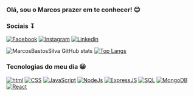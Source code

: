 ### Olá, sou o Marcos prazer em te conhecer! 😊

### Sociais ↧
[![Facebook](https://img.shields.io/badge/Facebook-1877F2?style=for-the-badge&logo=facebook&logoColor=white)](https://www.facebook.com/marcosvinicius.silva.583)
[![Instagram](https://img.shields.io/badge/Instagram-E4405F?style=for-the-badge&logo=instagram&logoColor=white)](https://www.instagram.com/marcosviniciuss_23/)
[![Linkedin](https://img.shields.io/badge/LinkedIn-0077B5?style=for-the-badge&logo=linkedin&logoColor=white)](https://www.linkedin.com/in/marcos-vinicius-silva-68b203158/)


![MarcosBastosSilva GitHub stats](https://github-readme-stats.vercel.app/api?username=MarcosBastosSilva&theme=)
[![Top Langs](https://github-readme-stats.vercel.app/api/top-langs/?username=MarcosBastosSilva&layout=compact)](https://github.com/MarcosBastosSilva/github-readme-stats)



### Tecnologias do meu dia 😀


[![html](https://img.shields.io/badge/HTML5-E34F26?style=for-the-badge&logo=html5&logoColor=white)]()
[![CSS](https://img.shields.io/badge/CSS3-1572B6?style=for-the-badge&logo=css3&logoColor=white)]()
[![JavaScript](https://img.shields.io/badge/JavaScript-323330?style=for-the-badge&logo=javascript&logoColor=F7DF1E)]()
[![NodeJs](https://img.shields.io/badge/Node.js-43853D?style=for-the-badge&logo=node.js&logoColor=white)]()
[![ExpressJS](https://img.shields.io/badge/Express.js-404D59?style=for-the-badge)]()
[![SQL](https://img.shields.io/badge/MySQL-005C84?style=for-the-badge&logo=mysql&logoColor=white)]()
[![MongoDB](https://img.shields.io/badge/MongoDB-4EA94B?style=for-the-badge&logo=mongodb&logoColor=white)]()
[![React](https://shields.io/badge/react-black?logo=react&style=for-the-badge)]()





